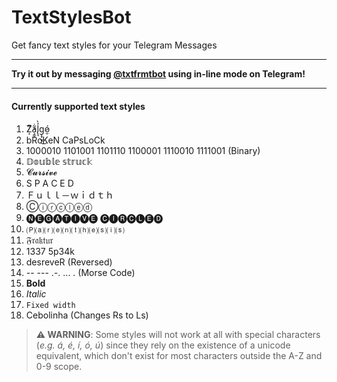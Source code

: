 # TextStylesBot
Get fancy text styles for your Telegram Messages

---

**Try it out by messaging [@txtfrmtbot](https://t.me/txtfrmtbot) using in-line mode on Telegram!**

---

#### Currently supported text styles
1. Z̸͙ͫ̕a̧̼̟͂̇l̢͉̉̀g̨̟̮͉͜ó̷̮ 
1. bRoKeN CaPsLoCk
1. 1000010 1101001 1101110 1100001 1110010 1111001 (Binary)
1. 𝔻𝕠𝕦𝕓𝕝𝕖 𝕤𝕥𝕣𝕦𝕔𝕜
1. 𝓒𝓾𝓻𝓼𝓲𝓿𝓮
1. S P A C E D
1. Ｆｕｌｌ－ｗｉｄｔｈ
1. Ⓒⓘⓡⓒⓛⓔⓓ
1. 🅝🅔🅖🅐🅣🅘🅥🅔 🅒🅘🅡🅒🅛🅔🅓
1. 🄟⒜⒭⒠⒩⒯⒣⒠⒮⒤⒮
1. 𝔉𝔯𝔞𝔨𝔱𝔲𝔯
1. 1337 5p34k
1. desreveR (Reversed)
1. -- --- .-. ... . (Morse Code)
1. **Bold**
1. *Italic*
1. `Fixed width`
1. Cebolinha (Changes Rs to Ls)

> **⚠️ WARNING**: Some styles will not work at all with special characters (*e.g. á, é, í, ó, ú*) since they rely on the existence of a unicode equivalent, which don't exist for most characters outside the A-Z and 0-9 scope.

